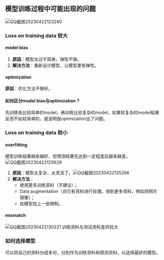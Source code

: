 ## 模型训练过程中可能出现的问题

![QQ截图20230422123240](https://zjyimage.oss-cn-beijing.aliyuncs.com/202305052114818.png)

### Loss on training data 较大

#### model bias

1. **原因**：模型太过于简单，弹性不够。
2.  **解决方法**：重新设计模型，让模型更有弹性。

#### optimization

**原因**：优化方法不够好。

#### 如何区分model bias与optimization？

先训练些比较简单的model，再训练比较复杂的model，如果较复杂的model结果反而不如较简单的，就说明是optimization出了问题。

### Loss on training data 较小

#### overfitting

模型训练结果越来越好，但预测结果在达到一定程度后越来越差。![QQ截图20230422125629](https://zjyimage.oss-cn-beijing.aliyuncs.com/202305052114819.png)

1. **原因**：模型太复杂，太灵活了。![QQ截图20230422125356](https://zjyimage.oss-cn-beijing.aliyuncs.com/202305052114820.png)
2. **解决方法**：
   - 使用更多训练资料（不建议）；
   - Data augmentation（对已有资料进行处理，得到更多资料，例如将照片镜像）；
   - 给模型加上一些限制。

#### mismatch

![QQ截图20230422130221](https://zjyimage.oss-cn-beijing.aliyuncs.com/202305052114821.png)	训练资料与测试资料差异较大

### 如何选择模型

​	可以将自己的资料分成多份，分别作为训练资料和预测资料，以选择最好的模型。